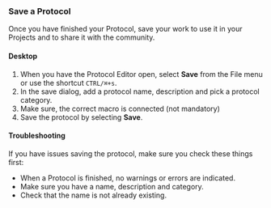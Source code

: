 ### Save a Protocol

Once you have finished your Protocol, save your work to use it in your Projects and to share it with the community.

#### Desktop

1. When you have the Protocol Editor open, select **Save** from the File menu or use the shortcut `CTRL/⌘+s`.
2. In the save dialog, add a protocol name, description and pick a protocol category.
3. Make sure, the correct macro is connected (not mandatory)
4. Save the protocol by selecting **Save**.

#### Troubleshooting

If you have issues saving the protocol, make sure you check these things first:

- When a Protocol is finished, no warnings or errors are indicated.
- Make sure you have a name, description and category.
- Check that the name is not already existing.